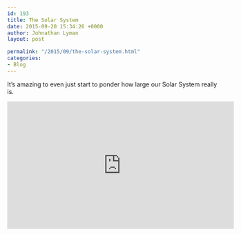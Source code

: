 ```yaml
---
id: 193
title: The Solar System
date: 2015-09-20 15:34:26 +0000
author: Johnathan Lyman
layout: post

permalink: "/2015/09/the-solar-system.html"
categories:
- Blog
---
```

<div class="kg-card-markdown"><p>It’s amazing to even just start to ponder how large our Solar System really is.</p><iframe allowfullscreen frameborder="0" height="295" src="https://www.youtube.com/embed/zR3Igc3Rhfg?feature=oembed" width="525"></iframe></div>
